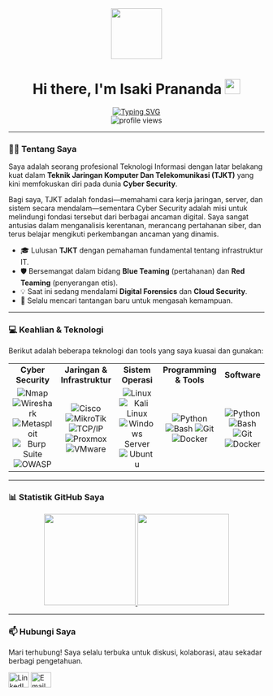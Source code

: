 <div id="header" align="center">
  <img src="https://media.giphy.com/media/M9gbBd9nbDrOTu1Mqx/giphy.gif" width="100"/>
  <h1>
    Hi there, I'm Isaki Prananda
    <img src="https://media.giphy.com/media/hvRJCLFzcasrR4ia7z/giphy.gif" width="30px"/>
  </h1>
  <div align="center">
    <a href="https://github.com/nama-pengguna-github-anda">
      <img src="https://readme-typing-svg.herokuapp.com?font=Fira+Code&weight=700&size=25&duration=4000&color=58A6FF&center=true&vCenter=true&width=435&lines=Cyber+Security+Enthusiast;Network+Engineer;Ethical+Hacker;Lifelong+Learner" alt="Typing SVG" />
    </a>
  </div>
    <img src="https://komarev.com/ghpvc/?username=nama-pengguna-github-anda&label=Profile%20Views&color=0e75b6&style=flat" alt="profile views"/>
</div>

<hr/>

### 👨‍💻 Tentang Saya

Saya adalah seorang profesional Teknologi Informasi dengan latar belakang kuat dalam **Teknik Jaringan Komputer Dan Telekomunikasi (TJKT)** yang kini memfokuskan diri pada dunia **Cyber Security**.

Bagi saya, TJKT adalah fondasi—memahami cara kerja jaringan, server, dan sistem secara mendalam—sementara Cyber Security adalah misi untuk melindungi fondasi tersebut dari berbagai ancaman digital. Saya sangat antusias dalam menganalisis kerentanan, merancang pertahanan siber, dan terus belajar mengikuti perkembangan ancaman yang dinamis.

- 🎓 Lulusan **TJKT** dengan pemahaman fundamental tentang infrastruktur IT.
- 🛡️ Bersemangat dalam bidang **Blue Teaming** (pertahanan) dan **Red Teaming** (penyerangan etis).
- 💡 Saat ini sedang mendalami **Digital Forensics** dan **Cloud Security**.
- 🌱 Selalu mencari tantangan baru untuk mengasah kemampuan.

---

### 💻 Keahlian & Teknologi

Berikut adalah beberapa teknologi dan tools yang saya kuasai dan gunakan:

<table>
  <tr>
    <td align="center" width="180">
      <strong>Cyber Security</strong>
    </td>
    <td align="center" width="180">
      <strong>Jaringan & Infrastruktur</strong>
    </td>
    <td align="center" width="180">
      <strong>Sistem Operasi</strong>
    </td>
    <td align="center" width="180">
      <strong>Programming & Tools</strong>
    </td>
    <td align="center" width="180">
      <strong>Software</strong>
    </td>
    <td align="center" width="180">
      <strong>Others</strong>
    </td>
  </tr>
  <tr>
    <td align="center">
      <img src="https://img.shields.io/badge/Nmap-FFFFFF?style=for-the-badge&logo=Nmap&logoColor=black" alt="Nmap"/>
      <img src="https://img.shields.io/badge/Wireshark-1679A7?style=for-the-badge&logo=Wireshark&logoColor=white" alt="Wireshark"/>
      <img src="https://img.shields.io/badge/Metasploit-000000?style=for-the-badge&logo=Metasploit&logoColor=white" alt="Metasploit"/>
      <img src="https://img.shields.io/badge/Burp_Suite-FF6600?style=for-the-badge&logo=Burp-Suite&logoColor=white" alt="Burp Suite"/>
      <img src="https://img.shields.io/badge/OWASP-000000?style=for-the-badge&logo=OWASP&logoColor=white" alt="OWASP"/>
    </td>
    <td align="center">
      <img src="https://img.shields.io/badge/Cisco-1BA0D7?style=for-the-badge&logo=Cisco&logoColor=white" alt="Cisco"/>
      <img src="https://img.shields.io/badge/MikroTik-29AAE2?style=for-the-badge&logo=MikroTik&logoColor=white" alt="MikroTik"/>
      <img src="https://img.shields.io/badge/TCP/IP-0078D4?style=for-the-badge&logo=microsoft&logoColor=white" alt="TCP/IP"/>
      <img src="https://img.shields.io/badge/Proxmox-E52F5A?style=for-the-badge&logo=Proxmox&logoColor=white" alt="Proxmox"/>
      <img src="https://img.shields.io/badge/VMware-6B7AB3?style=for-the-badge&logo=VMware&logoColor=white" alt="VMware"/>
    </td>
    <td align="center">
      <img src="https://img.shields.io/badge/Linux-FCC624?style=for-the-badge&logo=linux&logoColor=black" alt="Linux"/>
      <img src="https://img.shields.io/badge/Kali_Linux-557C94?style=for-the-badge&logo=Kali-Linux&logoColor=white" alt="Kali Linux"/>
      <img src="https://img.shields.io/badge/Windows_Server-0078D6?style=for-the-badge&logo=windows-server&logoColor=white" alt="Windows Server"/>
      <img src="https://img.shields.io/badge/Ubuntu-E95420?style=for-the-badge&logo=ubuntu&logoColor=white" alt="Ubuntu"/>
    </td>
    <td align="center">
      <img src="https://img.shields.io/badge/Python-3776AB?style=for-the-badge&logo=python&logoColor=white" alt="Python"/>
      <img src="https://img.shields.io/badge/Bash-4EAA25?style=for-the-badge&logo=GNU-Bash&logoColor=white" alt="Bash"/>
      <img src="https://img.shields.io/badge/Git-F05032?style=for-the-badge&logo=git&logoColor=white" alt="Git"/>
      <img src="https://img.shields.io/badge/Docker-2496ED?style=for-the-badge&logo=docker&logoColor=white" alt="Docker"/>
    </td>
    <td align="center">
      <img src="https://img.shields.io/badge/Python-3776AB?style=for-the-badge&logo=python&logoColor=white" alt="Python"/>
      <img src="https://img.shields.io/badge/Bash-4EAA25?style=for-the-badge&logo=GNU-Bash&logoColor=white" alt="Bash"/>
      <img src="https://img.shields.io/badge/Git-F05032?style=for-the-badge&logo=git&logoColor=white" alt="Git"/>
      <img src="https://img.shields.io/badge/Docker-2496ED?style=for-the-badge&logo=docker&logoColor=white" alt="Docker"/>
    </td>
  </tr>
</table>

---

### 📊 Statistik GitHub Saya

<p align="center">
  <a href="https://github.com/Muhammad-Isaki-Prananda01">
    <img height="180em" src="https://github-readme-stats.vercel.app/api?username=nama-pengguna-github-anda&show_icons=true&theme=tokyonight&include_all_commits=true&count_private=true"/>
    <img height="180em" src="https://github-readme-stats.vercel.app/api/top-langs/?username=nama-pengguna-github-anda&layout=compact&langs_count=8&theme=tokyonight"/>
  </a>
</p>

---

### 📫 Hubungi Saya

Mari terhubung! Saya selalu terbuka untuk diskusi, kolaborasi, atau sekadar berbagi pengetahuan.

<p align="left">
  <a href="https://linkedin.com/in/link-linkedin-anda" target="blank"><img align="center" src="https://raw.githubusercontent.com/rahuldkjain/github-profile-readme-generator/master/src/images/icons/Social/linked-in-alt.svg" alt="LinkedIn" height="30" width="40" /></a>
  <a href="mailto:email-anda@gmail.com" target="blank"><img align="center" src="https://raw.githubusercontent.com/rahuldkjain/github-profile-readme-generator/master/src/images/icons/Social/google.svg" alt="Email" height="30" width="40" /></a>
  </p>
